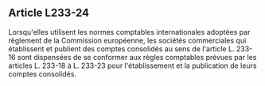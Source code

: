 Article L233-24
----
Lorsqu'elles utilisent les normes comptables internationales adoptées par
règlement de la Commission européenne, les sociétés commerciales qui établissent
et publient des comptes consolidés au sens de l'article L. 233-16 sont
dispensées de se conformer aux règles comptables prévues par les articles L.
233-18 à L. 233-23 pour l'établissement et la publication de leurs comptes
consolidés.
